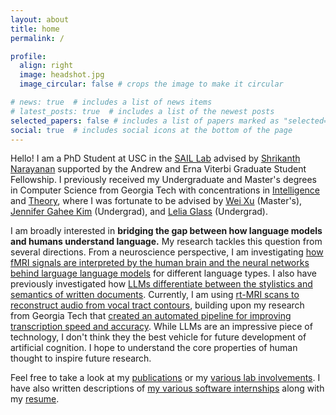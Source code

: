 ```yaml
---
layout: about
title: home
permalink: /

profile:
  align: right
  image: headshot.jpg
  image_circular: false # crops the image to make it circular

# news: true  # includes a list of news items
# latest_posts: true  # includes a list of the newest posts
selected_papers: false # includes a list of papers marked as "selected={true}"
social: true  # includes social icons at the bottom of the page
---
```


<!--  Write your biography here. Tell the world about yourself. Link to your favorite [subreddit](http://reddit.com). You can put a picture in, too. The code is already in, just name your picture `prof_pic.jpg` and put it in the `img/` folder.

Put your address / P.O. box / other info right below your picture. You can also disable any of these elements by editing `profile` property of the YAML header of your `_pages/about.md`. Edit `_bibliography/papers.bib` and Jekyll will render your [publications page](/al-folio/publications/) automatically.

Link to your social media connections, too. This theme is set up to use [Font Awesome icons](http://fortawesome.github.io/Font-Awesome/) and [Academicons](https://jpswalsh.github.io/academicons/), like the ones below. Add your Facebook, Twitter, LinkedIn, Google Scholar, or just disable all of them. -->

Hello! I am a PhD Student at USC in the [SAIL Lab](https://sail.usc.edu) advised by [Shrikanth Narayanan](https://viterbi.usc.edu/directory/faculty/Narayanan/Shrikanth) supported by the Andrew and Erna Viterbi Graduate Student Fellowship. I previously received my Undergraduate and Master's degrees in Computer Science from Georgia Tech with concentrations in [Intelligence](https://www.cc.gatech.edu/academics/threads/intelligence) and [Theory](https://www.cc.gatech.edu/academics/threads/theory), where I was fortunate to be advised by [Wei Xu](https://cocoxu.github.io/) (Master's), [Jennifer Gahee Kim](https://faculty.cc.gatech.edu/~jkim693/) (Undergrad), and [Lelia Glass](https://www.leliaglass.com/) (Undergrad).

I am broadly interested in **bridging the gap between how language models and humans understand language.** My research tackles this question from several directions. From a neuroscience perspective, I am investigating [how fMRI signals are interpreted by the human brain and the neural networks behind larguage language models](/research/#brain-score) for different language types. I also have previously investigated how [LLMs differentiate between the stylistics and semantics of written documents](/research/#authorship). Currently, I am using [rt-MRI scans to reconstruct audio from vocal tract contours](/research/#vocal-tract), building upon my research from Georgia Tech that [created an automated pipeline for improving transcription speed and accuracy](/research/#bedword). While LLMs are an impressive piece of technology, I don't think they the best vehicle for future development of artificial cognition. I hope to understand the core properties of human thought to inspire future research. 

Feel free to take a look at my [publications](/publications) or my [various lab involvements](/research/). I have also written descriptions of [my various software internships](/experience) along with my [resume](/resume).

